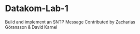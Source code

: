 # Datakom-Lab-1
Build and implement an SNTP Message
Contributed by Zacharias Göransson & David Karnel

